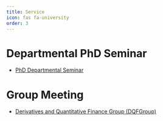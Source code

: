 ```yaml
---
title: Service
icon: fas fa-university
order: 3
---
```


# Departmental PhD Seminar
- [PhD Departmental Seminar](https://sites.google.com/view/uoworkshop/)


# Group Meeting
- [Derivatives and Quantitative Finance Group (DQFGroup)](https://blogs.otago.ac.nz/dqfg/)
